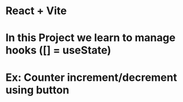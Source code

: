 # React + Vite

# In this Project we learn to manage hooks ([] = useState) 
# Ex: Counter increment/decrement using button 